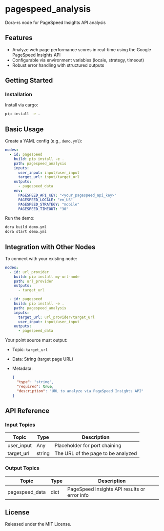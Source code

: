# pagespeed_analysis

Dora-rs node for PageSpeed Insights API analysis

## Features
- Analyze web page performance scores in real-time using the Google PageSpeed Insights API
- Configurable via environment variables (locale, strategy, timeout)
- Robust error handling with structured outputs

## Getting Started

### Installation
Install via cargo:
```bash
pip install -e .
```

## Basic Usage

Create a YAML config (e.g., `demo.yml`):

```yaml
nodes:
  - id: pagespeed
    build: pip install -e .
    path: pagespeed_analysis
    inputs:
      user_input: input/user_input
      target_url: input/target_url
    outputs:
      - pagespeed_data
    env:
      PAGESPEED_API_KEY: "<your_pagespeed_api_key>"
      PAGESPEED_LOCALE: "en_US"
      PAGESPEED_STRATEGY: "mobile"
      PAGESPEED_TIMEOUT: "30"
```

Run the demo:

```bash
dora build demo.yml
dora start demo.yml
```

## Integration with Other Nodes

To connect with your existing node:

```yaml
nodes:
  - id: url_provider
    build: pip install my-url-node
    path: url_provider
    outputs:
      - target_url

  - id: pagespeed
    build: pip install -e .
    path: pagespeed_analysis
    inputs:
      target_url: url_provider/target_url
      user_input: input/user_input
    outputs:
      - pagespeed_data
```

Your point source must output:

* Topic: `target_url`
* Data: String (target page URL)
* Metadata:

  ```json
  {
    "type": "string",
    "required": true,
    "description": "URL to analyze via PageSpeed Insights API"
  }
  ```

## API Reference

### Input Topics

| Topic       | Type   | Description                          |
| ----------- | ------ | ------------------------------------ |
| user_input  | Any    | Placeholder for port chaining         |
| target_url  | string | The URL of the page to be analyzed   |

### Output Topics

| Topic           | Type | Description                                 |
| --------------- | ---- | ------------------------------------------- |
| pagespeed_data  | dict | PageSpeed Insights API results or error info |

## License

Released under the MIT License.
